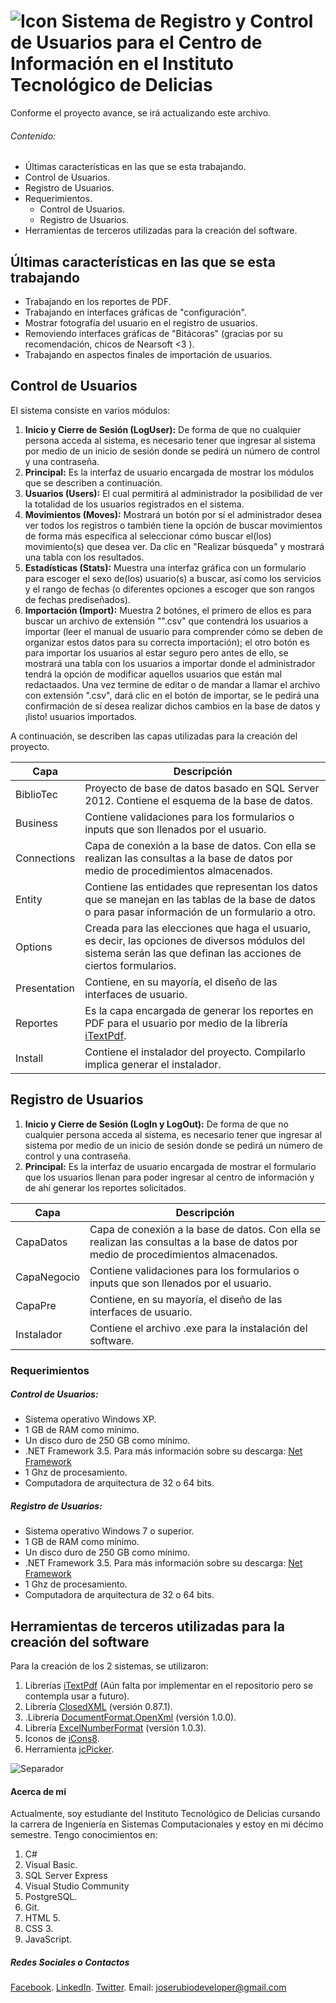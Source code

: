# ![Icon](https://png.icons8.com/color/48/000000/facial-recognition-scan.png) Sistema de Registro y Control de Usuarios para el Centro de Información en el Instituto Tecnológico de Delicias

Conforme el proyecto avance, se irá actualizando este archivo.

###### _Contenido:_

- Últimas características en las que se esta trabajando.
- Control de Usuarios.
- Registro de Usuarios.
- Requerimientos.
    - Control de Usuarios.
    - Registro de Usuarios.
- Herramientas de terceros utilizadas para la creación del software.

## Últimas características en las que se esta trabajando

  - Trabajando en los reportes de PDF.
  - Trabajando en interfaces gráficas de "configuración".
  - Mostrar fotografía del usuario en el registro de usuarios.
  - Removiendo interfaces gráficas de "Bitácoras" (gracias por su recomendación, chicos de Nearsoft <3 ).
  - Trabajando en aspectos finales de importación de usuarios.

## Control de Usuarios

El sistema consiste en varios módulos:

1. **Inicio y Cierre de Sesión (LogUser):** De forma de que no cualquier persona acceda al sistema, es necesario tener que ingresar al sistema por medio de un inicio de sesión donde se pedirá un número de control y una contraseña.
2. **Principal:** Es la interfaz de usuario encargada de mostrar los módulos que se describen a continuación.
3. **Usuarios (Users):** El cual permitirá al administrador la posibilidad de ver la totalidad de los usuarios registrados en el sistema.
4. **Movimientos (Moves):** Mostrará un botón por sí el administrador desea ver todos los registros o también tiene la opción de buscar movimientos de forma más específica al seleccionar cómo buscar el(los) movimiento(s) que desea ver. Da clic en "Realizar búsqueda" y mostrará una tabla con los resultados.
5. **Estadísticas (Stats):** Muestra una interfaz gráfica con un formulario para escoger el sexo de(los) usuario(s) a buscar, así como los servicios y el rango de fechas (o diferentes opciones a escoger que son rangos de fechas prediseñados).
7. **Importación (Import):** Muestra 2 botónes, el primero de ellos es para buscar un archivo de extensión "".csv" que contendrá los usuarios a importar (leer el manual de usuario para comprender cómo se deben de organizar estos datos para su correcta importación); el otro botón es para importar los usuarios al estar seguro pero antes de ello, se mostrará una tabla con los usuarios a importar donde el administrador tendrá la opción de modificar aquellos usuarios que están mal redactaados. Una vez termine de editar o de mandar a llamar el archivo con extensión ".csv", dará clic en el botón de importar, se le pedirá una confirmación de sí desea realizar dichos cambios en la base de datos y ¡listo! usuarios importados.

A continuación, se describen las capas utilizadas para la creación del proyecto.

| Capa | Descripción |
| ------ | ------ |
| BiblioTec | Proyecto de base de datos basado en SQL Server 2012. Contiene el esquema de la base de datos. |
| Business | Contiene validaciones para los formularios o inputs que son llenados por el usuario. |
| Connections | Capa de conexión a la base de datos. Con ella se realizan las consultas a la base de datos por medio de procedimientos almacenados. |
| Entity | Contiene las entidades que representan los datos que se manejan en las tablas de la base de datos o para pasar información de un formulario a otro. |
| Options | Creada para las elecciones que haga el usuario, es decir, las opciones de diversos módulos del sistema serán las que definan las acciones de ciertos formularios. |
| Presentation | Contiene, en su mayoría, el diseño de las interfaces de usuario. |
| Reportes | Es la capa encargada de generar los reportes en PDF para el usuario por medio de la librería [iTextPdf]. |
| Install | Contiene el instalador del proyecto. Compilarlo implica generar el instalador. |

## Registro de Usuarios

1. **Inicio y Cierre de Sesión (LogIn y LogOut):** De forma de que no cualquier persona acceda al sistema, es necesario tener que ingresar al sistema por medio de un inicio de sesión donde se pedirá un número de control y una contraseña.
2. **Principal:** Es la interfaz de usuario encargada de mostrar el formulario que los usuarios llenan para poder ingresar al centro de información y de ahí generar los reportes solicitados.

| Capa | Descripción |
| ------ | ------ |
| CapaDatos | Capa de conexión a la base de datos. Con ella se realizan las consultas a la base de datos por medio de procedimientos almacenados.|
| CapaNegocio | Contiene validaciones para los formularios o inputs que son llenados por el usuario. |
| CapaPre | Contiene, en su mayoría, el diseño de las interfaces de usuario. |
| Instalador | Contiene el archivo .exe para la instalación del software. |

### Requerimientos

##### Control de Usuarios:

- Sistema operativo Windows XP.
- 1 GB de RAM como mínimo.
- Un disco duro de 250 GB como mínimo.
- .NET Framework 3.5. Para más información sobre su descarga: [Net Framework]
- 1 Ghz de procesamiento.
- Computadora de arquitectura de 32 o 64 bits.

##### Registro de Usuarios:

- Sistema operativo Windows 7 o superior.
- 1 GB de RAM como mínimo.
- Un disco duro de 250 GB como mínimo.
- .NET Framework 3.5. Para más información sobre su descarga: [Net Framework]
- 1 Ghz de procesamiento.
- Computadora de arquitectura de 32 o 64 bits.

## Herramientas de terceros utilizadas para la creación del software

Para la creación de los 2 sistemas, se utilizaron:
1. Librerías [iTextPdf] (Aún falta por implementar en el repositorio pero se contempla usar a futuro).
2. Librería [ClosedXML] (versión 0.87.1).
3. .Librería [DocumentFormat.OpenXml] (versión 1.0.0).
4. Librería [ExcelNumberFormat] (versión 1.0.3).
5. Iconos de [iCons8].
6. Herramienta [jcPicker].

![Separador](http://3.bp.blogspot.com/-qPaHwaM0XbI/VJSUsYWF_ZI/AAAAAAAACZ4/nvzs8yz9NNM/s1600/separador1.png)

#### Acerca de mi

Actualmente, soy estudiante del Instituto Tecnológico de Delicias cursando la carrera de Ingeniería en Sistemas Computacionales y estoy en mi décimo semestre. Tengo conocimientos en:
1. C#
2. Visual Basic.
3. SQL Server Express
4. Visual Studio Community
5. PostgreSQL.
6. Git.
7. HTML 5.
8. CSS 3.
9. JavaScript.

##### Redes Sociales o Contactos

[Facebook].
[LinkedIn].
[Twitter].
Email: joserubiodeveloper@gmail.com

[iTextPdf]: <https://developers.itextpdf.com/downloads>
[Net Framework]: <https://www.microsoft.com/net/download/thank-you/net35-sp1>
[iCons8]: <http://icons8.com/>
[jcPicker]: <http://annystudio.com/software/colorpicker/>
[Facebook]: <https://www.facebook.com/joserubiolol>
[LinkedIn]: <https://www.linkedin.com/in/joseluisrubioperez/>
[Twitter]: <https://twitter.com/ggConsu>
[ClosedXML]: <https://www.nuget.org/packages/ClosedXML/0.87.1>
[DocumentFormat.OpenXml]: <https://www.nuget.org/packages/DocumentFormat.OpenXml/1.0.0>
[ExcelNumberFormat]: <https://www.nuget.org/packages/ExcelNumberFormat/1.0.3>